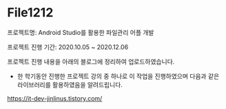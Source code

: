 # File1212
프로젝트명: Android Studio를 활용한 파일관리 어플 개발

프로젝트 진행 기간: 2020.10.05 ~ 2020.12.06

프로젝트 진행 내용을 아래의 블로그에 정리하여 업로드하였습니다.

* 한 학기동안 진행한 프로젝트 강의 중 하나로 이 작업을 진행하였으며 다음과 같은 라이브러리를 활용하였음을 알려드립니다.


https://it-dev-jinlinus.tistory.com/
